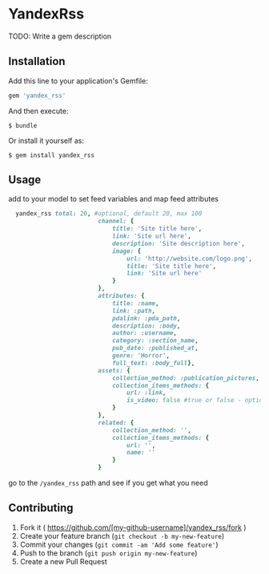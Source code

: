 # YandexRss

TODO: Write a gem description

## Installation

Add this line to your application's Gemfile:

```ruby
gem 'yandex_rss'
```

And then execute:

    $ bundle

Or install it yourself as:

    $ gem install yandex_rss

## Usage

add to your model to set feed variables and map feed attributes

```ruby
  yandex_rss total: 20, #optional, default 20, max 100
                         channel: {
                             title: 'Site title here',
                             link: 'Site url here',
                             description: 'Site description here',
                             image: {
                                 url: 'http://website.com/logo.png',
                                 title: 'Site title here',
                                 link: 'Site url here'
                             }
                         },
                         attributes: {
                             title: :name,
                             link: :path,
                             pdalink: :pda_path,
                             description: :body,
                             author: :username,
                             category: :section_name,
                             pub_date: :published_at,
                             genre: 'Horror',
                             full_text: :body_full},
                         assets: {
                             collection_method: :publication_pictures,
                             collection_items_methods: {
                                 url: :link,
                                 is_video: false #true or false - optional
                             }
                         },
                         related: {
                             collection_method: '',
                             collection_items_methods: {
                                 url: '',
                                 name: ''
                             }
                         }
```

go to the `/yandex_rss` path and see if you get what you need

## Contributing

1. Fork it ( https://github.com/[my-github-username]/yandex_rss/fork )
2. Create your feature branch (`git checkout -b my-new-feature`)
3. Commit your changes (`git commit -am 'Add some feature'`)
4. Push to the branch (`git push origin my-new-feature`)
5. Create a new Pull Request
